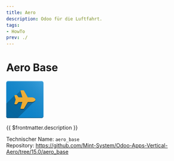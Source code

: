```yaml
---
title: Aero
description: Odoo für die Luftfahrt.
tags:
- HowTo
prev: ./
---
```

# Aero Base
![icon](attachments/icons_odoo_aero_base.png)

{{ $frontmatter.description }}

Technischer Name: `aero_base`\
Repository: <https://github.com/Mint-System/Odoo-Apps-Vertical-Aero/tree/15.0/aero_base>

